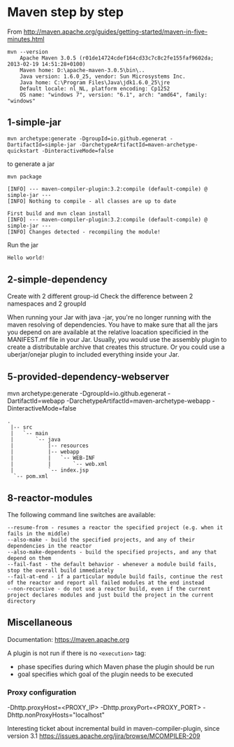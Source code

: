 # Maven step by step

From http://maven.apache.org/guides/getting-started/maven-in-five-minutes.html

```
mvn --version
    Apache Maven 3.0.5 (r01de14724cdef164cd33c7c8c2fe155faf9602da; 2013-02-19 14:51:28+0100)
    Maven home: D:\apache-maven-3.0.5\bin\..
    Java version: 1.6.0_25, vendor: Sun Microsystems Inc.
    Java home: C:\Program Files\Java\jdk1.6.0_25\jre
    Default locale: nl_NL, platform encoding: Cp1252
    OS name: "windows 7", version: "6.1", arch: "amd64", family: "windows"
```


## 1-simple-jar

```
mvn archetype:generate -DgroupId=io.github.egenerat -DartifactId=simple-jar -DarchetypeArtifactId=maven-archetype-quickstart -DinteractiveMode=false
```

to generate a jar
```
mvn package
```

```
[INFO] --- maven-compiler-plugin:3.2:compile (default-compile) @ simple-jar ---
[INFO] Nothing to compile - all classes are up to date

First build and mvn clean install
[INFO] --- maven-compiler-plugin:3.2:compile (default-compile) @ simple-jar ---
[INFO] Changes detected - recompiling the module!
```

Run the jar
```java -cp target/simple-jar-1.0-SNAPSHOT.jar io.github.egenerat.App
Hello world!
```

## 2-simple-dependency

Create with 2 different group-id
Check the difference between 2 namespaces and 2 groupId


When running your Jar with java -jar, you're no longer running with the maven resolving of dependencies. You have to make sure that all the jars you depend on are available at the relative loacation specificied in the MANIFEST.mf file in your Jar. Usually, you would use the assembly plugin to create a distributable archive that creates this structure. Or you could use a uberjar/onejar plugin to included everything inside your Jar.

## 5-provided-dependency-webserver
mvn archetype:generate -DgroupId=io.github.egenerat -DartifactId=webapp -DarchetypeArtifactId=maven-archetype-webapp -DinteractiveMode=false

```
.
 |-- src
 |   `-- main
 |       `-- java
 |           |-- resources
 |           |-- webapp
 |           |   `-- WEB-INF
 |           |       `-- web.xml
 |           `-- index.jsp
  `-- pom.xml
```

## 8-reactor-modules
The following command line switches are available:

    --resume-from - resumes a reactor the specified project (e.g. when it fails in the middle)
    --also-make - build the specified projects, and any of their dependencies in the reactor
    --also-make-dependents - build the specified projects, and any that depend on them
    --fail-fast - the default behavior - whenever a module build fails, stop the overall build immediately
    --fail-at-end - if a particular module build fails, continue the rest of the reactor and report all failed modules at the end instead
    --non-recursive - do not use a reactor build, even if the current project declares modules and just build the project in the current directory

## Miscellaneous

Documentation: https://maven.apache.org

A plugin is not run if there is no `<execution>` tag:

- phase specifies during which Maven phase the plugin should be run
- goal specifies which goal of the plugin needs to be executed

### Proxy configuration
-Dhttp.proxyHost=<PROXY_IP> -Dhttp.proxyPort=<PROXY_PORT> -Dhttp.nonProxyHosts="localhost"

Interesting ticket about incremental build in maven-compiler-plugin, since version 3.1
https://issues.apache.org/jira/browse/MCOMPILER-209
